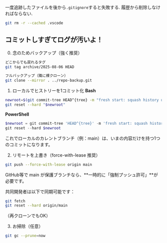 
一度追跡したファイルを後から`.gitignore`すると失敗する. 履歴から削除しなければならない.
```bash
git rm -r --cached .vscode
```

## コミットしすぎてログが汚いよ！
0) 念のためバックアップ（強く推奨）
```bash
どこからでも戻れるタグ
git tag archive/2025-08-06 HEAD

フルバックアップ（隣に裸クローン）
git clone --mirror . ../repo-backup.git
```
1) ローカルでヒストリーを1コミット化
**Bash**

```bash
newroot=$(git commit-tree HEAD^{tree} -m "fresh start: squash history up to 2025-08-06")
git reset --hard "$newroot"
```
**PowerShell**

```powershell
$newroot = git commit-tree 'HEAD^{tree}' -m 'fresh start: squash history up to 2025-08-06'
git reset --hard $newroot
```
これでローカルのカレントブランチ（例：main）は、いまの内容だけを持つ1つのコミットになります。

2) リモートを上書き（force-with-lease 推奨）
```bash
git push --force-with-lease origin main
```
GitHub等で main が保護ブランチなら、**一時的に「強制プッシュ許可」**が必要です。

共同開発者は以下で同期可能です：

```bash
git fetch
git reset --hard origin/main
```
（再クローンでもOK）

3) お掃除（任意）
```bash
git gc --prune=now
```